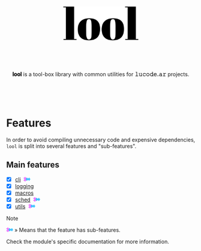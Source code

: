 <p align="center"><img src=".github/img/logo.svg" width="200"></p>

<br>
<br>
<br>

<p align="center"><b>𝐥𝐨𝐨𝐥</b> is a tool-box library with common utilities for <b>𝚕𝚞𝚌𝚘𝚍𝚎.𝚊𝚛</b> projects. 
</p>

<br>
<br>
<br>

# Features

In order to avoid compiling unnecessary code and expensive dependencies, `lool` is split into
several features and "sub-features".

## Main features

- [x] [cli](lib/cli)&nbsp;&nbsp;<a href="#"><img alt="has subfeatures" src=".github/img/icon-has-submodules.svg" height="12"></a>
- [x] [logging](lib/logger)
- [x] [macros](lib/macros)
- [x] [sched](lib/sched)&nbsp;&nbsp;<a href="#"><img alt="has subfeatures" src=".github/img/icon-has-submodules.svg" height="12"></a>
- [x] [utils](lib/utils)&nbsp;&nbsp;<a href="#"><img alt="has subfeatures" src=".github/img/icon-has-submodules.svg" height="12"></a>

> [!NOTE]
> 
> <a href="#"><img alt="has subfeatures" src=".github/img/icon-has-submodules.svg" height="12"></a> » Means that the feature has sub-features.
>
> Check the module's specific documentation for more information.